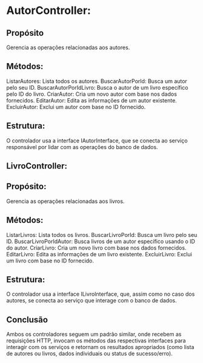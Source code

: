 # AutorController:

## Propósito
Gerencia as operações relacionadas aos autores.

## Métodos:
ListarAutores: Lista todos os autores.
BuscarAutorPorId: Busca um autor pelo seu ID.
BuscarAutorPorIdLivro: Busca o autor de um livro específico pelo ID do livro.
CriarAutor: Cria um novo autor com base nos dados fornecidos.
EditarAutor: Edita as informações de um autor existente.
ExcluirAutor: Exclui um autor com base no ID fornecido.

## Estrutura:
O controlador usa a interface IAutorInterface, que se conecta ao serviço responsável por lidar com as operações do banco de dados.

## LivroController:

## Propósito: 
Gerencia as operações relacionadas aos livros.

## Métodos:
ListarLivros: Lista todos os livros.
BuscarLivroPorId: Busca um livro pelo seu ID.
BuscarLivroPorIdAutor: Busca livros de um autor específico usando o ID do autor.
CriarLivro: Cria um novo livro com base nos dados fornecidos.
EditarLivro: Edita as informações de um livro existente.
ExcluirLivro: Exclui um livro com base no ID fornecido.

## Estrutura:
O controlador usa a interface ILivroInterface, que, assim como no caso dos autores, se conecta ao serviço que interage com o banco de dados.

## Conclusão
Ambos os controladores seguem um padrão similar, onde recebem as requisições HTTP, invocam os métodos das respectivas interfaces para interagir com os serviços e retornam os resultados apropriados (como lista de autores ou livros, dados individuais ou status de sucesso/erro).
